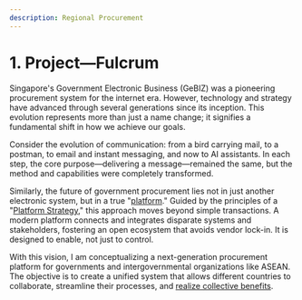 ```yaml
---
description: Regional Procurement
---
```


# 1. Project—Fulcrum

Singapore's Government Electronic Business (GeBIZ) was a pioneering procurement system for the internet era. However, technology and strategy have advanced through several generations since its inception. This evolution represents more than just a name change; it signifies a fundamental shift in how we achieve our goals.

Consider the evolution of communication: from a bird carrying mail, to a postman, to email and instant messaging, and now to AI assistants. In each step, the core purpose—delivering a message—remained the same, but the method and capabilities were completely transformed.

Similarly, the future of government procurement lies not in just another electronic system, but in a true "[platform](../../books/platform-revolution-how-networked-markets-are-transforming-the-economy-1-april-2016.md)." Guided by the principles of a "[Platform Strategy](../../books/platform-strategy-innovation-through-harmonization-architect-elevator-book-series-2-april-2024.md)," this approach moves beyond simple transactions. A modern platform connects and integrates disparate systems and stakeholders, fostering an open ecosystem that avoids vendor lock-in. It is designed to enable, not just to control.

With this vision, I am conceptualizing a next-generation procurement platform for governments and intergovernmental organizations like ASEAN. The objective is to create a unified system that allows different countries to collaborate, streamline their processes, and [realize collective benefits](digital-government-procurement-transforming-governance-for-700-million-lives.md).
